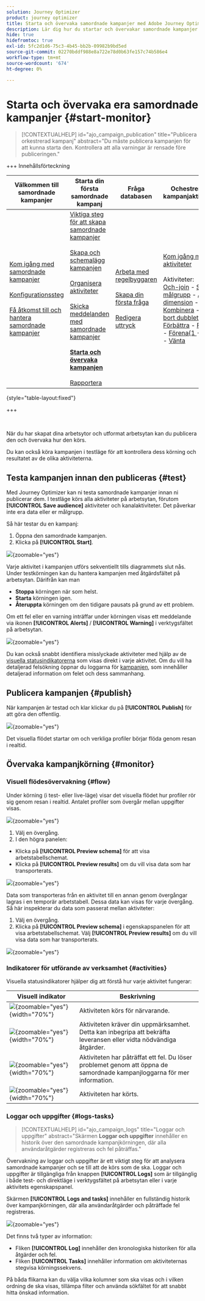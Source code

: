 ```yaml
---
solution: Journey Optimizer
product: journey optimizer
title: Starta och övervaka samordnade kampanjer med Adobe Journey Optimizer
description: Lär dig hur du startar och övervakar samordnade kampanjer med Adobe Journey Optimizer.
hide: true
hidefromtoc: true
exl-id: 5fc2d1d6-75c3-4b45-bb2b-09982b9bd5ed
source-git-commit: 02270bddf988e8a722e78d0b63fe157c74b586e4
workflow-type: tm+mt
source-wordcount: '674'
ht-degree: 0%

---
```


# Starta och övervaka era samordnade kampanjer {#start-monitor}

>[!CONTEXTUALHELP]
>id="ajo_campaign_publication"
>title="Publicera orkestrerad kampanj"
>abstract="Du måste publicera kampanjen för att kunna starta den. Kontrollera att alla varningar är rensade före publiceringen."

+++ Innehållsförteckning

| Välkommen till samordnade kampanjer | Starta din första samordnade kampanj | Fråga databasen | Ochestrerade kampanjaktiviteter |
|---|---|---|---|
| [Kom igång med samordnade kampanjer](gs-orchestrated-campaigns.md)<br/><br/>[Konfigurationssteg](configuration-steps.md)<br/><br/>[Få åtkomst till och hantera samordnade kampanjer](access-manage-orchestrated-campaigns.md) | [Viktiga steg för att skapa samordnade kampanjer](gs-campaign-creation.md)<br/><br/>[Skapa och schemalägg kampanjen](create-orchestrated-campaign.md)<br/><br/>[Organisera aktiviteter](orchestrate-activities.md)<br/><br/>[Skicka meddelanden med samordnade kampanjer](send-messages.md)<br/><br/><b>[Starta och övervaka kampanjen](start-monitor-campaigns.md)</b><br/><br/>[Rapportera](reporting-campaigns.md) | [Arbeta med regelbyggaren](orchestrated-rule-builder.md)<br/><br/>[Skapa din första fråga](build-query.md)<br/><br/>[Redigera uttryck](edit-expressions.md) | [Kom igång med aktiviteter](activities/about-activities.md)<br/><br/>Aktiviteter:<br/>[Och-join](activities/and-join.md) - [Skapa målgrupp](activities/build-audience.md) - [Ändra dimension](activities/change-dimension.md) - [Kombinera](activities/combine.md) - [Ta bort dubbletter](activities/deduplication.md) - [Förbättra](activities/enrichment.md) - [Förena](activities/fork.md) - [Förena{1 ](activities/reconciliation.md) - [Dela](activities/split.md) - [Vänta](activities/wait.md) |

{style="table-layout:fixed"}

+++

<br/>

När du har skapat dina arbetsytor och utformat arbetsytan kan du publicera den och övervaka hur den körs.

Du kan också köra kampanjen i testläge för att kontrollera dess körning och resultatet av de olika aktiviteterna.

## Testa kampanjen innan den publiceras {#test}

Med Journey Optimizer kan ni testa samordnade kampanjer innan ni publicerar dem. I testläge körs alla aktiviteter på arbetsytan, förutom **[!UICONTROL Save audience]** aktiviteter och kanalaktiviteter. Det påverkar inte era data eller er målgrupp.

Så här testar du en kampanj:

1. Öppna den samordnade kampanjen.
2. Klicka på **[!UICONTROL Start]**.

![](assets/campaign-start.png){zoomable="yes"}

Varje aktivitet i kampanjen utförs sekventiellt tills diagrammets slut nås. Under testkörningen kan du hantera kampanjen med åtgärdsfältet på arbetsytan. Därifrån kan man

* **Stoppa** körningen när som helst.
* **Starta** körningen igen.
* **Återuppta** körningen om den tidigare pausats på grund av ett problem.

Om ett fel eller en varning inträffar under körningen visas ett meddelande via ikonen **[!UICONTROL Alerts]** / **[!UICONTROL Warning]** i verktygsfältet på arbetsytan.

![](assets/campaign-warning.png){zoomable="yes"}

Du kan också snabbt identifiera misslyckade aktiviteter med hjälp av de [visuella statusindikatorerna](#activities) som visas direkt i varje aktivitet. Om du vill ha detaljerad felsökning öppnar du loggarna för [kampanjen](#logs-tasks), som innehåller detaljerad information om felet och dess sammanhang.

## Publicera kampanjen {#publish}

När kampanjen är testad och klar klickar du på **[!UICONTROL Publish]** för att göra den offentlig.

![](assets/campaign-publish.png){zoomable="yes"}

Det visuella flödet startar om och verkliga profiler börjar flöda genom resan i realtid.

## Övervaka kampanjkörning {#monitor}

### Visuell flödesövervakning {#flow}

Under körning (i test- eller live-läge) visar det visuella flödet hur profiler rör sig genom resan i realtid. Antalet profiler som övergår mellan uppgifter visas.

![](assets/workflow-execution.png){zoomable="yes"}

1. Välj en övergång.
1. I den högra panelen:
- Klicka på **[!UICONTROL Preview schema]** för att visa arbetstabellschemat.
- Klicka på **[!UICONTROL Preview results]** om du vill visa data som har transporterats.

![](assets/transition.png){zoomable="yes"}

Data som transporteras från en aktivitet till en annan genom övergångar lagras i en temporär arbetstabell. Dessa data kan visas för varje övergång. Så här inspekterar du data som passerat mellan aktiviteter:

1. Välj en övergång.
1. Klicka på **[!UICONTROL Preview schema]** i egenskapspanelen för att visa arbetstabellschemat. Välj **[!UICONTROL Preview results]** om du vill visa data som har transporterats.

![](assets/transition.png){zoomable="yes"}

### Indikatorer för utförande av verksamhet {#activities}

Visuella statusindikatorer hjälper dig att förstå hur varje aktivitet fungerar:

| Visuell indikator | Beskrivning |
|-----|------------|
| ![](assets/activity-status-pending.png){zoomable="yes"}{width="70%"} | Aktiviteten körs för närvarande. |
| ![](assets/activity-status-orange.png){zoomable="yes"}{width="70%"} | Aktiviteten kräver din uppmärksamhet. Detta kan inbegripa att bekräfta leveransen eller vidta nödvändiga åtgärder. |
| ![](assets/activity-status-red.png){zoomable="yes"}{width="70%"} | Aktiviteten har påträffat ett fel. Du löser problemet genom att öppna de samordnade kampanjloggarna för mer information. |
| ![](assets/activity-status-green.png){zoomable="yes"}{width="70%"} | Aktiviteten har körts. |

### Loggar och uppgifter {#logs-tasks}

>[!CONTEXTUALHELP]
>id="ajo_campaign_logs"
>title="Loggar och uppgifter"
>abstract="Skärmen **Loggar och uppgifter** innehåller en historik över den samordnade kampanjkörningen, där alla användaråtgärder registreras och fel påträffas."

Övervakning av loggar och uppgifter är ett viktigt steg för att analysera samordnade kampanjer och se till att de körs som de ska. Loggar och uppgifter är tillgängliga från knappen **[!UICONTROL Logs]** som är tillgänglig i både test- och direktläge i verktygsfältet på arbetsytan eller i varje aktivitets egenskapspanel.

Skärmen **[!UICONTROL Logs and tasks]** innehåller en fullständig historik över kampanjkörningen, där alla användaråtgärder och påträffade fel registreras.

![](assets/workflow-logs.png){zoomable="yes"}

Det finns två typer av information:

* Fliken **[!UICONTROL Log]** innehåller den kronologiska historiken för alla åtgärder och fel.
* Fliken **[!UICONTROL Tasks]** innehåller information om aktiviteternas stegvisa körningssekvens.

På båda flikarna kan du välja vilka kolumner som ska visas och i vilken ordning de ska visas, tillämpa filter och använda sökfältet för att snabbt hitta önskad information.
